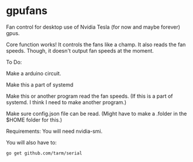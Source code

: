 # gpufans
Fan control for desktop use of Nvidia Tesla (for now and maybe forever) gpus.

Core function works!  It controls the fans like a champ.  It also reads the fan speeds.  Though, it doesn't output fan speeds at the moment.

To Do:

Make a arduino circuit.

Make this a part of systemd

Make this or another program read the fan speeds. (If this is a part of systemd. I think I need to make another program.)

Make sure config.json file can be read. (Might have to make a .folder in the $HOME folder for this.)


Requirements:
You will need nvidia-smi.

You will also have to:
```
go get github.com/tarm/serial 
```